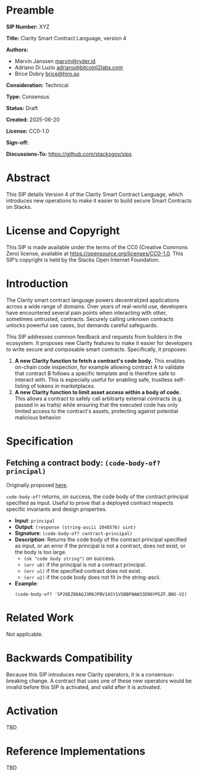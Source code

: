 # Preamble

**SIP Number:** XYZ

**Title:** Clarity Smart Contract Language, version 4

**Authors:**

- Marvin Janssen <marvin@ryder.id>
- Adriano Di Luzio <adriano@bitcoinl2labs.com>
- Brice Dobry <brice@hiro.so>

**Consideration:** Technical

**Type:** Consensus

**Status:** Draft

**Created:** 2025-06-20

**License:** CC0-1.0

**Sign-off:**

**Discussions-To:** https://github.com/stacksgov/sips

# Abstract

This SIP details Version 4 of the Clarity Smart Contract Language, which
introduces new operations to make it easier to build secure Smart Contracts on
Stacks.

# License and Copyright

This SIP is made available under the terms of the CC0 (Creative Commons Zero)
license, available at https://opensource.org/licenses/CC0-1.0. This SIP’s
copyright is held by the Stacks Open Internet Foundation.

# Introduction

The Clarity smart contract language powers decentralized applications across a
wide range of domains. Over years of real-world use, developers have encountered
several pain points when interacting with other, sometimes untrusted, contracts.
Securely calling unknown contracts unlocks powerful use cases, but demands
careful safeguards.

This SIP addresses common feedback and requests from builders in the ecosystem.
It proposes new Clarity features to make it easier for developers to write
secure and composable smart contracts. Specifically, it proposes:

1. **A new Clarity function to fetch a contract's code body.** This enables
   on-chain code inspection, for example allowing contract A to validate that
   contract B follows a specific template and is therefore safe to interact
   with. This is especially useful for enabling safe, trustless self-listing of
   tokens in marketplaces.
2. **A new Clarity function to limit asset access within a body of code.** This
   allows a contract to safely call arbitrarty external contracts (e.g. passed
   in as traits) while ensuring that the executed code has only limited access
   to the contract's assets, protecting against potential malicious behavior.

# Specification

## Fetching a contract body: `(code-body-of? principal)`

Originally proposed [here](https://github.com/clarity-lang/reference/issues/88).

`code-body-of?` returns, on success, the code body of the contract principal
specified as input. Useful to prove that a deployed contract respects specific
invariants and design properties.

- **Input**: `principal`
- **Output**: `(response (string-ascii 1048576) uint)`
- **Signature**: `(code-body-of? contract-principal)`
- **Description**: Returns the code body of the contract principal specified as
  input, or an error if the principal is not a contract, does not exist, or the
  body is too large.
  - `(ok "code body string")` on success.
  - `(err u0)` if the principal is not a contract principal.
  - `(err u1)` if the specified contract does not exist.
  - `(err u2)` if the code body does not fit in the string-ascii.
- **Example**:
  ```clarity
  (code-body-of? 'SP2QEZ06AGJ3RKJPBV14SY1V5BBFNAW33D96YPGZF.BNS-V2)
  ```

# Related Work

Not applicable.

# Backwards Compatibility

Because this SIP introduces new Clarity operators, it is a consensus-breaking
change. A contract that uses one of these new operators would be invalid before
this SIP is activated, and valid after it is activated.

# Activation

TBD

# Reference Implementations

TBD
